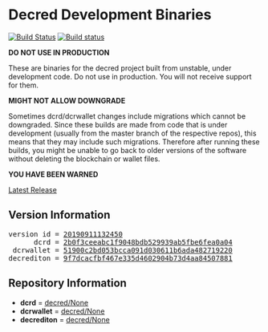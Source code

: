 
# Decred Development Binaries

[![Build Status](https://travis-ci.org/matheusd/decred-weekly-builds.svg?branch=v20190911132450)](https://travis-ci.org/matheusd/decred-weekly-builds) [![Build status](https://ci.appveyor.com/api/projects/status/hncgrnv0xuqb6s3c/branch/master?svg=true)](https://ci.appveyor.com/project/matheusd/decred-weekly-builds/branch/master)


**DO NOT USE IN PRODUCTION**

These are binaries for the decred project built from unstable, under development
code. Do not use in production. You will not receive support for them.

**MIGHT NOT ALLOW DOWNGRADE**

Sometimes dcrd/dcrwallet changes include migrations which cannot be downgraded.
Since these builds are made from code that is under development (usually from
the master branch of the respective repos), this means that they may include such
migrations. Therefore after running these builds, you might be unable to go back
to older versions of the software without deleting the blockchain or wallet
files.

**YOU HAVE BEEN WARNED**

[Latest Release](https://github.com/matheusd/decred-weekly-builds/releases/latest)

## Version Information

<pre>
version id = <a href="https://github.com/matheusd/decred-weekly-builds/releases/tag/v20190911132450">20190911132450</a>
      dcrd = <a href="https://github.com/decred/dcrd/commits/2b0f3ceeabc1f9048bdb529939ab5fbe6fea0a04">2b0f3ceeabc1f9048bdb529939ab5fbe6fea0a04</a>
 dcrwallet = <a href="https://github.com/decred/dcrwallet/commits/51900c2bd053bcca091d030611b6ada482719220">51900c2bd053bcca091d030611b6ada482719220</a>
decrediton = <a href="https://github.com/decred/decrediton/commits/9f7dcacfbf467e335d4602904b73d4aa84507881">9f7dcacfbf467e335d4602904b73d4aa84507881</a>
</pre>

## Repository Information

- **dcrd** = [decred/None](https://github.com/decred/dcrd)
- **dcrwallet** = [decred/None](https://github.com/decred/dcrwallet)
- **decrediton** = [decred/None](https://github.com/decred/decrediton)


